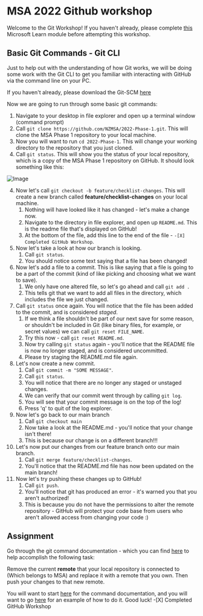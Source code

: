 # MSA 2022 Github workshop

Welcome to the Git Workshop! If you haven't already, please complete [this](https://docs.microsoft.com/en-us/learn/modules/introduction-to-github/) Microsoft Learn module before attempting this workshop.

## Basic Git Commands - Git CLI

Just to help out with the understanding of how Git works, we will be doing some work with the Git CLI to get you familiar with interacting with GitHub via the command line on your PC.

If you haven't already, please download the Git-SCM [here](https://git-scm.com/)

Now we are going to run through some basic git commands:

1. Navigate to your desktop in file explorer and open up a terminal window (command prompt)
2. Call `git clone https://github.com/NZMSA/2022-Phase-1.git`. This will clone the MSA Phase 1 repository to your local machine.
3. Now you will want to run `cd 2022-Phase-1`. This will change your working directory to the repository that you just cloned.
4. Call `git status`. This will show you the status of your local repository, which is a copy of the MSA Phase 1 repository on GitHub. It should look something like this:

![Image](../images/2022-04-09-13-41-09.png)

4. Now let's call `git checkout -b feature/checklist-changes`. This will create a new branch called **feature/checklist-changes** on your local machine.
   1. Nothing will have looked like it has changed - let's make a change now.
   2. Navigate to the directory in file explorer, and open up `README.md`. This is the readme file that's displayed on GitHub!
   3. At the bottom of the file, add this line to the end of the file - `-[X] Completed GitHub Workshop`.
5. Now let's take a look at how our branch is looking.
   1. Call `git status`.
   2. You should notice some text saying that a file has been changed!
6. Now let's add a file to a commit. This is like saying that a file is going to be a part of the commit (kind of like picking and choosing what we want to save).
   1. We only have one altered file, so let's go ahead and call `git add .`
   2. This tells git that we want to add all files in the directory, which includes the file we just changed.
7. Call `git status` once again. You will notice that the file has been added to the commit, and is considered _staged_.
   1. If we think a file shouldn't be part of our next save for some reason, or shouldn't be included in Git (like binary files, for example, or secret values) we can call `git reset FILE_NAME`.
   2. Try this now - call `git reset README.md`.
   3. Now try calling `git status` again - you'll notice that the README file is now no longer staged, and is considered uncommitted.
   4. Please try staging the README.md file again.
8. Let's now create a new commit.
   1. Call `git commit -m "SOME MESSAGE"`.
   2. Call `git status`.
   3. You will notice that there are no longer any staged or unstaged changes.
   4. We can verify that our commit went through by calling `git log`.
   5. You will see that your commit message is on the top of the log!
   6. Press 'q' to quit of the log explorer.
9. Now let's go back to our main branch
   1. Call `git checkout main`
   2. Now take a look at the README.md - you'll notice that your change isn't there!
   3. This is because our change is on a different branch!!!
10. Let's now put our changes from our feature branch onto our main branch.
    1. Call `git merge feature/checklist-changes`.
    2. You'll notice that the README.md file has now been updated on the main branch!
11. Now let's try pushing these changes up to GitHub!
    1. Call `git push`.
    2. You'll notice that git has produced an error - it's warned you that you aren't authorized!
    3. This is because you do not have the permissions to alter the remote repository - GitHub will protect your code base from users who aren't allowed access from changing your code :)

## Assignment

Go through the git command documentation - which you can find [here](https://git-scm.com/doc) to help accomplish the following task:

Remove the current **remote** that your local repository is connected to (Which belongs to MSA) and replace it with a remote that you own. Then push your changes to that new remote.

You will want to start [here](https://git-scm.com/docs/git-remote) for the command documentation, and you will want to go [here](https://stackoverflow.com/questions/2432764/how-to-change-the-uri-url-for-a-remote-git-repository) for an example of how to do it. Good luck! -[X] Completed GitHub Workshop
